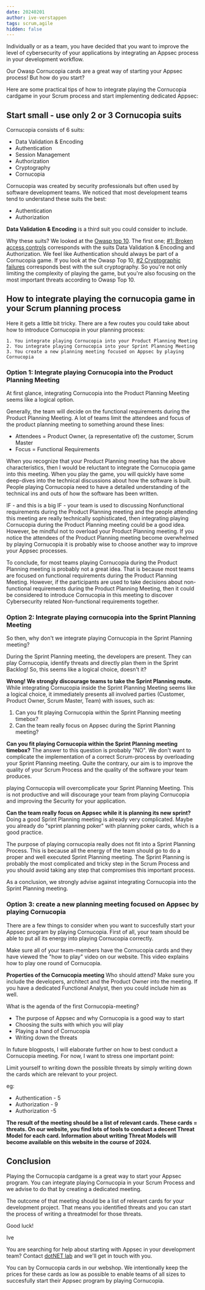 ```yaml
---
date: 20240201
author: ive-verstappen
tags: scrum,agile
hidden: false
---
```


Individually or as a team, you have decided that you want to improve the level of cybersecurity of your applications by integrating an Appsec process in your development workflow.

Our Owasp Cornucopia cards are a great way of starting your Appsec process!  But how do you start?

Here are some practical tips of how to integrate playing the Cornucopia cardgame in your Scrum process and start implementing dedicated Appsec:

## Start small - use only 2 or 3 Cornucopia suits

Cornucopia consists of 6 suits:
- Data Validation & Encoding
- Authentication
- Session Management
- Authorization
- Cryptography
- Cornucopia

Cornucopia was created by security professionals but often used by software development teams.  We noticed that most development teams tend to understand these suits the best:
- Authentication
- Authorization

**Data Validation & Encoding** is a third suit you could consider to include.

Why these suits?  We looked at the [Owasp top 10](https://cornucopia.dotnetlab.eu/taxonomy/OWASP-top-10).  The first one; [#1: Broken access controls](https://cornucopia.dotnetlab.eu/taxonomy/OWASP-top-10/01-broken-access-controls) corresponds with the suits Data Validation & Encoding and Authorization.  We feel like Authentication should always be part of a Cornucopia game.  If you look at the Owasp Top  10, [#2 Cryptographic failures](https://cornucopia.dotnetlab.eu/taxonomy/OWASP-top-10/02-cryptographic-failures) corresponds best with the suit cryptography.  So you're not only limiting the complexity of playing the game, but you're also focusing on the most important threats according to Owasp Top 10.

## How to integrate playing the cornucopia game in your Scrum planning process

Here it gets a little bit tricky.  There are a few routes you could take about how to introduce Cornucopia in your planning process:

	1. You integrate playing Cornucopia into your Product Planning Meeting
	2. You integrate playing Cornucopia into your Sprint Planning Meeting
	3. You create a new planning meeting focused on Appsec by playing Cornucopia

### Option 1: Integrate playing Cornucopia into the Product Planning Meeting
At first glance, integrating Cornucopia into the Product Planning Meeting seems like a logical option.  

Generally, the team will decide on the functional requirements during the Product Planning Meeting.  A lot of teams limit the attendees and focus of the product planning meeting to something around these lines:

- Attendees = Product Owner, (a representative of) the customer, Scrum Master
- Focus = Functional Requirements

When you recognize that your Product Planning meeting has the above characteristics, then I would be reluctant to integrate the Cornucopia game into this meeting.  When you play the game, you will quickly have some deep-dives into the technical discussions about how the software is built.  People playing Cornucopia need to have a detailed understanding of the technical ins and outs of how the software has been written.

IF - and this is a big IF - your team is used to discussing Nonfunctional requirements during the Product Planning meeting and the people attending this meeting are really technically sophisticated, then integrating playing Cornucopia during the Product Planning meeting could be a good idea.  However, be mindful not to overload your Product Planning meeting.  If you notice the attendees of the Product Planning meeting become overwhelmed by playing Cornucopia it is probably wise to choose another way to improve your Appsec processes.

To conclude, for most teams playing Cornucopia during the Product Planning meeting is probably not a great idea.  That is because most teams are focused on functional requirements during the Product Planning Meeting.  However, if the participants are used to take decisions about non-functional requirements during the Product Planning Meeting, then it could be considered to introduce Cornucopia in this meeting to discover Cybersecurity related Non-functional requirements together.  

### Option 2: Integrate playing cornucopia into the Sprint Planning Meeting
So then, why don't we integrate playing Cornucopia in the Sprint Planning meeting?

During the Sprint Planning meeting, the developers are present.  They can play Cornucopia, identify threats and directly plan them in the Sprint Backlog!  So, this seems like a logical choice, doesn't it?

**Wrong!  We strongly discourage teams to take the Sprint Planning route.**
While integrating Cornucopia inside the Sprint Planning Meeting seems like a logical choice, it immediately presents all involved parties (Customer, Product Owner, Scrum Master, Team) with issues, such as:
1. Can you fit playing Cornucopia within the Sprint Planning meeting timebox?
2. Can the team really focus on Appsec during the Sprint Planning meeting?

**Can you fit playing Cornucopia within the Sprint Planning meeting timebox?**
The answer to this question is probably "NO".  We don't want to complicate the implementation of a correct Scrum-process by overloading your Sprint Planning meeting.  Quite the contrary, our aim is to improve the quality of your Scrum Process and the quality of the software your team produces.

playing Cornucopia will overcomplicate your Sprint Planning Meeting.  This is not productive and will discourage your team from playing Cornucopia and improving the Security for your application.

**Can the team really focus on Appsec while it is planning its new sprint?**
Doing a good Sprint Planning meeting is already very complicated.  Maybe you already do "sprint planning poker" with planning poker cards, which is a good practice.   

The purpose of playing cornucopia really does not fit into a Sprint Planning Process.  This is because all the energy of the team should go to do a proper and well executed Sprint Planning meeting.  The Sprint Planning is probably the most complicated and tricky step in the Scrum Process and you should avoid taking any step that compromises this important process.

As a conclusion, we strongly advise against integrating Cornucopia into the Sprint Planning meeting.

### Option 3: create a new planning meeting focused on Appsec by playing Cornucopia
There are a few things to consider when you want to succesfully start your Appsec program by playing Cornucopia.  First of all, your team should be able to put all its energy into playing Cornucopia correctly.

Make sure all of your team-members have the Cornucopia cards and they have viewed the "how to play" video on our website.  This video explains how to play one round of Cornucopia.

**Properties of the Cornucopia meeting**
Who should attend?
	Make sure you include the developers, architect and the Product Owner into the meeting.  If you have a dedicated Functional Analyst, then you could include him as well.

What is the agenda of the first Cornucopia-meeting?
- The purpose of Appsec and why Cornucopia is a good way to start
- Choosing the suits with which you will play
- Playing a hand of Cornucopia
- Writing down the threats
	
In future blogposts, I will elaborate further on how to best conduct a Cornucopia meeting.  For now, I want to stress one important point:

Limit yourself to writing down the possible threats by simply writing down the cards which are relevant to your project.

eg: 
- Authentication - 5
- Authorization - 9
- Authorization -5

**The result of the meeting should be a list of relevant cards.  These cards = threats.  On our website, you find lots of tools to conduct a decent Threat Model for each card.  Information about writing Threat Models will become available on this website in the course of 2024.**

## Conclusion
Playing the Cornucopia cardgame is a great way to start your Appsec program.  You can integrate playing Cornucopia in your Scrum Process and we advise to do that by creating a dedicated meeting.  

The outcome of that meeting should be a list of relevant cards for your development project.  That means you identified threats and you can start the process of writing a threatmodel for those threats.

Good luck!

Ive

You are searching for help about starting with Appsec in your development team?  Contact [dotNET lab](https://www.dotnetlab.eu/en/contact-en/) and we'll get in touch with you.

You can by Cornucopia cards in our webshop.  We intentionally keep the prices for these cards as low as possible to enable teams of all sizes to succesfully start their Appsec program by playing Cornucopia.
